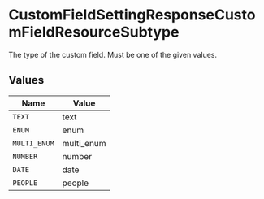 # CustomFieldSettingResponseCustomFieldResourceSubtype

The type of the custom field. Must be one of the given values.



## Values

| Name         | Value        |
| ------------ | ------------ |
| `TEXT`       | text         |
| `ENUM`       | enum         |
| `MULTI_ENUM` | multi_enum   |
| `NUMBER`     | number       |
| `DATE`       | date         |
| `PEOPLE`     | people       |